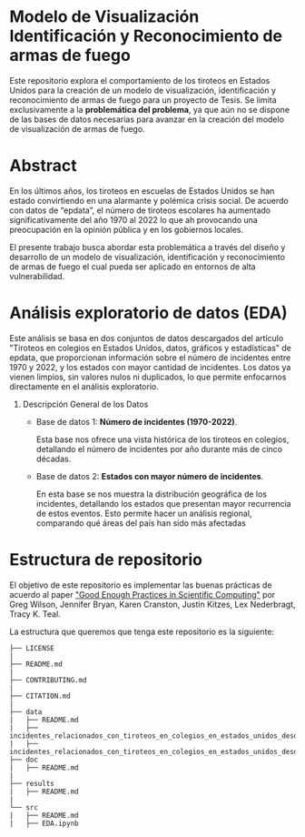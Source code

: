 # Modelo de Visualización Identificación y Reconocimiento de armas de fuego

Este repositorio explora el comportamiento de los tiroteos en Estados Unidos para la creación de un modelo de visualización, identificación y reconocimiento de armas de fuego para un proyecto de Tesis. Se limita exclusivamente a la **problemática del problema**, ya que aún no se dispone de las bases de datos necesarias para avanzar en la creación del modelo de visualización de armas de fuego.

# Abstract

En los últimos años, los tiroteos en escuelas de Estados Unidos se han estado convirtiendo en una alarmante y polémica crisis social. De acuerdo con datos de “epdata”, el número de tiroteos escolares ha aumentado significativamente del año 1970 al 2022 lo que ah provocando una preocupación en la opinión pública y en los gobiernos locales.

El presente trabajo busca abordar esta problemática a través del diseño y desarrollo de un modelo de visualización, identificación y reconocimiento de armas de fuego el cual pueda ser aplicado en entornos de alta vulnerabilidad.

# Análisis exploratorio de datos (EDA)

Este análisis se basa en dos conjuntos de datos descargados del artículo "Tiroteos en colegios en Estados Unidos, datos, gráficos y estadísticas" de epdata, que proporcionan información sobre el número de incidentes entre 1970 y 2022, y los estados con mayor cantidad de incidentes. Los datos ya vienen limpios, sin valores nulos ni duplicados, lo que permite enfocarnos directamente en el análisis exploratorio.

1. Descripción General de los Datos
   * Base de datos 1: **Número de incidentes (1970-2022)**.
     
     Esta base nos ofrece una vista histórica de los tiroteos en colegios, detallando el número       de incidentes por año durante más de cinco décadas.

   * Base de datos 2: **Estados con mayor número de incidentes**.
     
     En esta base se nos muestra la distribución geográfica de los incidentes, detallando los         estados que presentan mayor recurrencia de estos eventos. Esto permite hacer un análisis         regional, comparando qué áreas del país han sido más afectadas

# Estructura de repositorio
     
El objetivo de este repositorio es implementar las buenas prácticas de acuerdo al paper ["Good Enough Practices in Scientific Computing"](https://arxiv.org/abs/1609.00037) por Greg Wilson, Jennifer Bryan, Karen Cranston, Justin Kitzes, Lex Nederbragt, Tracy K. Teal.

La estructura que queremos que tenga este repositorio es la siguiente:

    ├── LICENSE             
    |  
    ├── README.md           
    |  
    ├── CONTRIBUTING.md     
    |  
    ├── CITATION.md         
    |  
    ├── data  
    |   ├── README.md
    |   ├── incidentes_relacionados_con_tiroteos_en_colegios_en_estados_unidos_desde_1970_por_estados.csv
    |   ├── incidentes_relacionados_con_tiroteos_en_colegios_en_estados_unidos_desde_1970_por_nivel_educativo_del_centro.csv
    ├── doc
    |   ├── README.md
    |  
    ├── results
    |   ├── README.md
    |  
    └── src
    |   ├── README.md
    |   ├── EDA.ipynb

